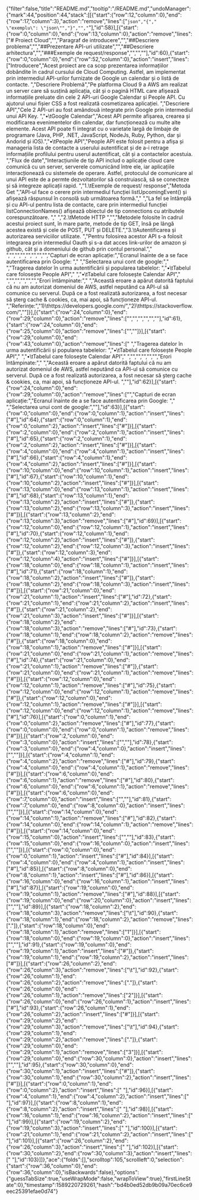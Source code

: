 {"filter":false,"title":"README.md","tooltip":"/README.md","undoManager":{"mark":44,"position":44,"stack":[[{"start":{"row":12,"column":0},"end":{"row":17,"column":3},"action":"remove","lines":["```json","{","    \"exemplu\": \"json\"","}","","```"],"id":58}],[{"start":{"row":0,"column":0},"end":{"row":13,"column":0},"action":"remove","lines":["# Proiect Cloud","","Paragraf de introducere","","##Descriere problema","","##Prezentare API-uri utilizate","","##Descriere arhitectura","","###Exemple de request/response","","",""],"id":60},{"start":{"row":0,"column":0},"end":{"row":52,"column":0},"action":"insert","lines":["Introducere","Acest proiect are ca scop prezentarea informațiilor dobândite în cadrul cursului de Cloud Computing. Astfel, am implementat prin intermediul API-urilor furnizate de Google un calendar și o listă de contacte. ","Descriere Problemă","Pe platforma Cloud 9 a AWS am realizat un server care să susțină aplicația, cât și o pagină HTML care afișează informațiile preluate din cele 2 API-uri Google Calendar și People API. Cu ajutorul unui fișier CSS a fost realizată cosmetizarea aplicației. ","Descriere API","Cele 2 API-uri au fost amândouă integrate prin Google prin intermediul unui API Key. ","•\tGoogle Calendar","Acest API permite afișarea, crearea și modificarea evenimentelor din calendar, dar funcționează cu multe alte elemente. Acest API poate fi integrat cu o varietate largă de limbaje de programare (Java, PHP, .NET, JavaScript, NodeJs, Ruby, Python, dar și Andorid și iOS).","•\tPeople API","People API este folosit pentru a afișa și manageria lista de contacte a userului autentificat și de a-i retrage informațiile profilului pentru userul autentificat, cât și a contactelor acestuia. ","Flux de date","Interacțiunile de tip API includ o aplicație cloud care comunică cu un server, serverele comunicând între  ele, iar aplicațiile interacționează cu sistemele de operare. Astfel, protoculul de comunicare al unui API este de a permte dezvoltatorilor să construiască, să se conecteze și să integreze aplicații rapid. ","1.\tExemple de request/ response","Metoda Get ","API-ul face o cerere prin intermediul funcției listUpcomingEvent() și afișează răspunsul în consolă sub următoarea formă."," ","La fel se întâmplă și cu API-ul pentru lista de contacte, care prin intermediul funcției listConnectionNames() afișează obiectul de tip connections cu atributele corespunzătoare. "," ","2.\tMetode HTTP ","","Metodele folosite în cadrul acestui proiect sunt, în mare parte, metode de tip GET, însă pe lângă acestea există și cele de POST, PUT și DELETE.","3.\tAutentificarea și autorizarea serviciilor utilizate. ","Pentru folosirea acestor API s-a folosit integrarea prin intermediul Oauth și s-a dat acces link-urilor de amazon și github, cât și a domeniului de github prin contul personal."," ","","","","","","","","Capturi de ecran aplicație:","Ecranul înainte de a se face autentificarea prin Google: "," ","Selectarea unui cont de google:"," ","Tragerea datelor în urma autentificării și popularea tabelelor: ","•\tTabelul care folosește People API"," ","•\tTabelul care folosește Calendar API"," ","","","","","","Erori întâmpinate:"," ","Această eroare a apărut datorită faptului că nu am autorizat domeniul de AWS, astfel neputând ca API-ul să comunice cu serverul. După ce a fost realizată autorizarea, a fost necesar să șterg cache & cookies, ca, mai apoi, să funcționeze API-ul. ","Referințe:","1)\thttps://developers.google.com/","2)\thttps://stackoverflow.com/",""]}],[{"start":{"row":24,"column":0},"end":{"row":29,"column":0},"action":"remove","lines":["","","","","",""],"id":61},{"start":{"row":24,"column":0},"end":{"row":25,"column":0},"action":"remove","lines":["",""]}],[{"start":{"row":29,"column":0},"end":{"row":43,"column":0},"action":"remove","lines":[" ","Tragerea datelor în urma autentificării și popularea tabelelor: ","•\tTabelul care folosește People API"," ","•\tTabelul care folosește Calendar API"," ","","","","","","Erori întâmpinate:"," ","Această eroare a apărut datorită faptului că nu am autorizat domeniul de AWS, astfel neputând ca API-ul să comunice cu serverul. După ce a fost realizată autorizarea, a fost necesar să șterg cache & cookies, ca, mai apoi, să funcționeze API-ul. ",""],"id":62}],[{"start":{"row":24,"column":0},"end":{"row":29,"column":0},"action":"remove","lines":["","Capturi de ecran aplicație:","Ecranul înainte de a se face autentificarea prin Google: "," ","Selectarea unui cont de google:",""],"id":63}],[{"start":{"row":0,"column":0},"end":{"row":0,"column":1},"action":"insert","lines":["#"],"id":64},{"start":{"row":0,"column":1},"end":{"row":0,"column":2},"action":"insert","lines":["#"]}],[{"start":{"row":2,"column":0},"end":{"row":2,"column":1},"action":"insert","lines":["#"],"id":65},{"start":{"row":2,"column":1},"end":{"row":2,"column":2},"action":"insert","lines":["#"]}],[{"start":{"row":4,"column":0},"end":{"row":4,"column":1},"action":"insert","lines":["#"],"id":66},{"start":{"row":4,"column":1},"end":{"row":4,"column":2},"action":"insert","lines":["#"]}],[{"start":{"row":10,"column":0},"end":{"row":10,"column":1},"action":"insert","lines":["#"],"id":67},{"start":{"row":10,"column":1},"end":{"row":10,"column":2},"action":"insert","lines":["#"]}],[{"start":{"row":13,"column":0},"end":{"row":13,"column":1},"action":"insert","lines":["#"],"id":68},{"start":{"row":13,"column":1},"end":{"row":13,"column":2},"action":"insert","lines":["#"]},{"start":{"row":13,"column":2},"end":{"row":13,"column":3},"action":"insert","lines":["#"]}],[{"start":{"row":13,"column":2},"end":{"row":13,"column":3},"action":"remove","lines":["#"],"id":69}],[{"start":{"row":12,"column":0},"end":{"row":12,"column":1},"action":"insert","lines":["#"],"id":70},{"start":{"row":12,"column":1},"end":{"row":12,"column":2},"action":"insert","lines":["#"]},{"start":{"row":12,"column":2},"end":{"row":12,"column":3},"action":"insert","lines":["#"]},{"start":{"row":12,"column":3},"end":{"row":12,"column":4},"action":"insert","lines":["#"]}],[{"start":{"row":18,"column":0},"end":{"row":18,"column":1},"action":"insert","lines":["#"],"id":71},{"start":{"row":18,"column":1},"end":{"row":18,"column":2},"action":"insert","lines":["#"]},{"start":{"row":18,"column":2},"end":{"row":18,"column":3},"action":"insert","lines":["#"]}],[{"start":{"row":21,"column":0},"end":{"row":21,"column":1},"action":"insert","lines":["#"],"id":72},{"start":{"row":21,"column":1},"end":{"row":21,"column":2},"action":"insert","lines":["#"]},{"start":{"row":21,"column":2},"end":{"row":21,"column":3},"action":"insert","lines":["#"]}],[{"start":{"row":18,"column":2},"end":{"row":18,"column":3},"action":"remove","lines":["#"],"id":73},{"start":{"row":18,"column":1},"end":{"row":18,"column":2},"action":"remove","lines":["#"]},{"start":{"row":18,"column":0},"end":{"row":18,"column":1},"action":"remove","lines":["#"]}],[{"start":{"row":21,"column":0},"end":{"row":21,"column":1},"action":"remove","lines":["#"],"id":74},{"start":{"row":21,"column":0},"end":{"row":21,"column":1},"action":"remove","lines":["#"]},{"start":{"row":21,"column":0},"end":{"row":21,"column":1},"action":"remove","lines":["#"]}],[{"start":{"row":12,"column":0},"end":{"row":12,"column":1},"action":"remove","lines":["#"],"id":75},{"start":{"row":12,"column":0},"end":{"row":12,"column":1},"action":"remove","lines":["#"]},{"start":{"row":12,"column":0},"end":{"row":12,"column":1},"action":"remove","lines":["#"]}],[{"start":{"row":12,"column":0},"end":{"row":12,"column":1},"action":"remove","lines":["#"],"id":76}],[{"start":{"row":0,"column":1},"end":{"row":0,"column":2},"action":"remove","lines":["#"],"id":77},{"start":{"row":0,"column":0},"end":{"row":0,"column":1},"action":"remove","lines":["#"]}],[{"start":{"row":2,"column":0},"end":{"row":3,"column":0},"action":"insert","lines":["",""],"id":78},{"start":{"row":3,"column":0},"end":{"row":4,"column":0},"action":"insert","lines":["",""]}],[{"start":{"row":4,"column":1},"end":{"row":4,"column":2},"action":"remove","lines":["#"],"id":79},{"start":{"row":4,"column":0},"end":{"row":4,"column":1},"action":"remove","lines":["#"]}],[{"start":{"row":6,"column":0},"end":{"row":6,"column":1},"action":"remove","lines":["#"],"id":80},{"start":{"row":6,"column":0},"end":{"row":6,"column":1},"action":"remove","lines":["#"]}],[{"start":{"row":6,"column":0},"end":{"row":7,"column":0},"action":"insert","lines":["",""],"id":81},{"start":{"row":7,"column":0},"end":{"row":8,"column":0},"action":"insert","lines":["",""]}],[{"start":{"row":14,"column":0},"end":{"row":14,"column":1},"action":"remove","lines":["#"],"id":82},{"start":{"row":14,"column":0},"end":{"row":14,"column":1},"action":"remove","lines":["#"]}],[{"start":{"row":14,"column":0},"end":{"row":15,"column":0},"action":"insert","lines":["",""],"id":83},{"start":{"row":15,"column":0},"end":{"row":16,"column":0},"action":"insert","lines":["",""]}],[{"start":{"row":0,"column":0},"end":{"row":0,"column":1},"action":"insert","lines":["#"],"id":84}],[{"start":{"row":4,"column":0},"end":{"row":4,"column":1},"action":"insert","lines":["#"],"id":85}],[{"start":{"row":8,"column":0},"end":{"row":8,"column":1},"action":"insert","lines":["#"],"id":86}],[{"start":{"row":16,"column":0},"end":{"row":16,"column":1},"action":"insert","lines":["#"],"id":87}],[{"start":{"row":19,"column":0},"end":{"row":19,"column":1},"action":"remove","lines":["#"],"id":88}],[{"start":{"row":19,"column":0},"end":{"row":20,"column":0},"action":"insert","lines":["",""],"id":89}],[{"start":{"row":18,"column":2},"end":{"row":18,"column":3},"action":"remove","lines":["\t"],"id":90},{"start":{"row":18,"column":1},"end":{"row":18,"column":2},"action":"remove","lines":["."]},{"start":{"row":18,"column":0},"end":{"row":18,"column":1},"action":"remove","lines":["1"]}],[{"start":{"row":18,"column":0},"end":{"row":19,"column":0},"action":"insert","lines":["",""],"id":91},{"start":{"row":19,"column":0},"end":{"row":19,"column":1},"action":"insert","lines":["#"]},{"start":{"row":19,"column":1},"end":{"row":19,"column":2},"action":"insert","lines":["#"]}],[{"start":{"row":26,"column":2},"end":{"row":26,"column":3},"action":"remove","lines":["\t"],"id":92},{"start":{"row":26,"column":1},"end":{"row":26,"column":2},"action":"remove","lines":["."]},{"start":{"row":26,"column":0},"end":{"row":26,"column":1},"action":"remove","lines":["2"]}],[{"start":{"row":26,"column":0},"end":{"row":26,"column":1},"action":"insert","lines":["#"],"id":93},{"start":{"row":26,"column":1},"end":{"row":26,"column":2},"action":"insert","lines":["#"]}],[{"start":{"row":29,"column":2},"end":{"row":29,"column":3},"action":"remove","lines":["\t"],"id":94},{"start":{"row":29,"column":1},"end":{"row":29,"column":2},"action":"remove","lines":["."]},{"start":{"row":29,"column":0},"end":{"row":29,"column":1},"action":"remove","lines":["3"]}],[{"start":{"row":29,"column":0},"end":{"row":30,"column":0},"action":"insert","lines":["",""],"id":95},{"start":{"row":30,"column":0},"end":{"row":30,"column":1},"action":"insert","lines":["#"]},{"start":{"row":30,"column":1},"end":{"row":30,"column":2},"action":"insert","lines":["#"]}],[{"start":{"row":0,"column":1},"end":{"row":0,"column":2},"action":"insert","lines":[" "],"id":96}],[{"start":{"row":4,"column":1},"end":{"row":4,"column":2},"action":"insert","lines":[" "],"id":97}],[{"start":{"row":8,"column":1},"end":{"row":8,"column":2},"action":"insert","lines":[" "],"id":98}],[{"start":{"row":16,"column":1},"end":{"row":16,"column":2},"action":"insert","lines":[" "],"id":99}],[{"start":{"row":19,"column":2},"end":{"row":19,"column":3},"action":"insert","lines":[" "],"id":100}],[{"start":{"row":21,"column":1},"end":{"row":21,"column":2},"action":"insert","lines":[" "],"id":101}],[{"start":{"row":26,"column":2},"end":{"row":26,"column":3},"action":"insert","lines":[" "],"id":102}],[{"start":{"row":30,"column":2},"end":{"row":30,"column":3},"action":"insert","lines":[" "],"id":103}]]},"ace":{"folds":[],"scrolltop":105,"scrollleft":0,"selection":{"start":{"row":36,"column":0},"end":{"row":36,"column":0},"isBackwards":false},"options":{"guessTabSize":true,"useWrapMode":false,"wrapToView":true},"firstLineState":0},"timestamp":1589220729261,"hash":"bd4b0ed52db9b09a70ec6ce9eec25391efae0d74"}